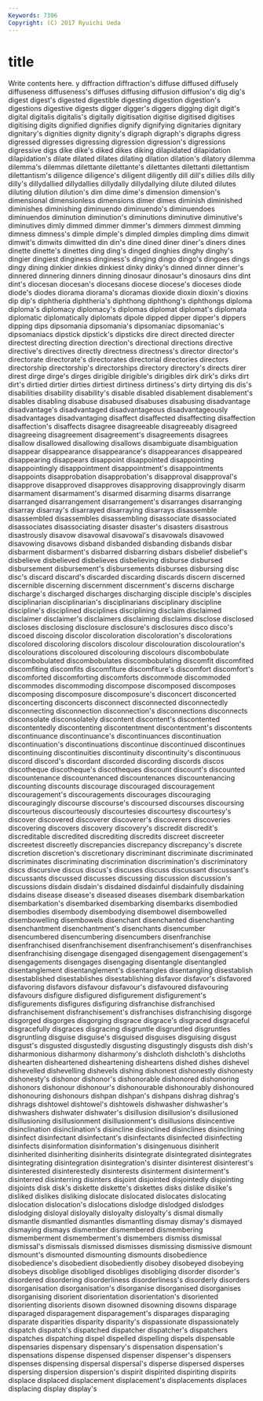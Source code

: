 ```yaml
---
Keywords: 7306 
Copyright: (C) 2017 Ryuichi Ueda
---
```


# title

Write contents here.
y diffraction
diffraction's diffuse diffused diffusely diffuseness diffuseness's diffuses diffusing diffusion diffusion's
dig dig's digest digest's digested digestible digesting digestion digestion's digestions
digestive digests digger digger's diggers digging digit digit's digital digitalis
digitalis's digitally digitisation digitise digitised digitises digitising digits dignified dignifies
dignify dignifying dignitaries dignitary dignitary's dignities dignity dignity's digraph digraph's
digraphs digress digressed digresses digressing digression digression's digressions digressive digs
dike dike's diked dikes diking dilapidated dilapidation dilapidation's dilate dilated
dilates dilating dilation dilation's dilatory dilemma dilemma's dilemmas dilettante dilettante's
dilettantes dilettanti dilettantism dilettantism's diligence diligence's diligent diligently dill dill's
dillies dills dilly dilly's dillydallied dillydallies dillydally dillydallying dilute diluted
dilutes diluting dilution dilution's dim dime dime's dimension dimension's dimensional
dimensionless dimensions dimer dimes diminish diminished diminishes diminishing diminuendo diminuendo's
diminuendoes diminuendos diminution diminution's diminutions diminutive diminutive's diminutives dimly dimmed
dimmer dimmer's dimmers dimmest dimming dimness dimness's dimple dimple's dimpled
dimples dimpling dims dimwit dimwit's dimwits dimwitted din din's dine
dined diner diner's diners dines dinette dinette's dinettes ding ding's
dinged dinghies dinghy dinghy's dingier dingiest dinginess dinginess's dinging dingo
dingo's dingoes dings dingy dining dinkier dinkies dinkiest dinky dinky's
dinned dinner dinner's dinnered dinnering dinners dinning dinosaur dinosaur's dinosaurs
dins dint dint's diocesan diocesan's diocesans diocese diocese's dioceses diode
diode's diodes diorama diorama's dioramas dioxide dioxin dioxin's dioxins dip
dip's diphtheria diphtheria's diphthong diphthong's diphthongs diploma diploma's diplomacy diplomacy's
diplomas diplomat diplomat's diplomata diplomatic diplomatically diplomats dipole dipped dipper
dipper's dippers dipping dips dipsomania dipsomania's dipsomaniac dipsomaniac's dipsomaniacs dipstick
dipstick's dipsticks dire direct directed directer directest directing direction direction's
directional directions directive directive's directives directly directness directness's director director's
directorate directorate's directorates directorial directories directors directorship directorship's directorships directory
directory's directs direr direst dirge dirge's dirges dirigible dirigible's dirigibles
dirk dirk's dirks dirt dirt's dirtied dirtier dirties dirtiest dirtiness
dirtiness's dirty dirtying dis dis's disabilities disability disability's disable disabled
disablement disablement's disables disabling disabuse disabused disabuses disabusing disadvantage disadvantage's
disadvantaged disadvantageous disadvantageously disadvantages disadvantaging disaffect disaffected disaffecting disaffection disaffection's
disaffects disagree disagreeable disagreeably disagreed disagreeing disagreement disagreement's disagreements disagrees
disallow disallowed disallowing disallows disambiguate disambiguation disappear disappearance disappearance's disappearances
disappeared disappearing disappears disappoint disappointed disappointing disappointingly disappointment disappointment's disappointments
disappoints disapprobation disapprobation's disapproval disapproval's disapprove disapproved disapproves disapproving disapprovingly
disarm disarmament disarmament's disarmed disarming disarms disarrange disarranged disarrangement disarrangement's
disarranges disarranging disarray disarray's disarrayed disarraying disarrays disassemble disassembled disassembles
disassembling disassociate disassociated disassociates disassociating disaster disaster's disasters disastrous disastrously
disavow disavowal disavowal's disavowals disavowed disavowing disavows disband disbanded disbanding
disbands disbar disbarment disbarment's disbarred disbarring disbars disbelief disbelief's disbelieve
disbelieved disbelieves disbelieving disburse disbursed disbursement disbursement's disbursements disburses disbursing
disc disc's discard discard's discarded discarding discards discern discerned discernible
discerning discernment discernment's discerns discharge discharge's discharged discharges discharging disciple
disciple's disciples disciplinarian disciplinarian's disciplinarians disciplinary discipline discipline's disciplined disciplines
disciplining disclaim disclaimed disclaimer disclaimer's disclaimers disclaiming disclaims disclose disclosed
discloses disclosing disclosure disclosure's disclosures disco disco's discoed discoing discolor
discoloration discoloration's discolorations discolored discoloring discolors discolour discolouration discolouration's discolourations
discoloured discolouring discolours discombobulate discombobulated discombobulates discombobulating discomfit discomfited discomfiting
discomfits discomfiture discomfiture's discomfort discomfort's discomforted discomforting discomforts discommode discommoded
discommodes discommoding discompose discomposed discomposes discomposing discomposure discomposure's disconcert disconcerted
disconcerting disconcerts disconnect disconnected disconnectedly disconnecting disconnection disconnection's disconnections disconnects
disconsolate disconsolately discontent discontent's discontented discontentedly discontenting discontentment discontentment's discontents
discontinuance discontinuance's discontinuances discontinuation discontinuation's discontinuations discontinue discontinued discontinues discontinuing
discontinuities discontinuity discontinuity's discontinuous discord discord's discordant discorded discording discords
discos discotheque discotheque's discotheques discount discount's discounted discountenance discountenanced discountenances
discountenancing discounting discounts discourage discouraged discouragement discouragement's discouragements discourages discouraging
discouragingly discourse discourse's discoursed discourses discoursing discourteous discourteously discourtesies discourtesy
discourtesy's discover discovered discoverer discoverer's discoverers discoveries discovering discovers discovery
discovery's discredit discredit's discreditable discredited discrediting discredits discreet discreeter discreetest
discreetly discrepancies discrepancy discrepancy's discrete discretion discretion's discretionary discriminant discriminate
discriminated discriminates discriminating discrimination discrimination's discriminatory discs discursive discus discus's
discuses discuss discussant discussant's discussants discussed discusses discussing discussion discussion's
discussions disdain disdain's disdained disdainful disdainfully disdaining disdains disease disease's
diseased diseases disembark disembarkation disembarkation's disembarked disembarking disembarks disembodied disembodies
disembody disembodying disembowel disembowelled disembowelling disembowels disenchant disenchanted disenchanting disenchantment
disenchantment's disenchants disencumber disencumbered disencumbering disencumbers disenfranchise disenfranchised disenfranchisement disenfranchisement's
disenfranchises disenfranchising disengage disengaged disengagement disengagement's disengagements disengages disengaging disentangle
disentangled disentanglement disentanglement's disentangles disentangling disestablish disestablished disestablishes disestablishing disfavor
disfavor's disfavored disfavoring disfavors disfavour disfavour's disfavoured disfavouring disfavours disfigure
disfigured disfigurement disfigurement's disfigurements disfigures disfiguring disfranchise disfranchised disfranchisement disfranchisement's
disfranchises disfranchising disgorge disgorged disgorges disgorging disgrace disgrace's disgraced disgraceful
disgracefully disgraces disgracing disgruntle disgruntled disgruntles disgruntling disguise disguise's disguised
disguises disguising disgust disgust's disgusted disgustedly disgusting disgustingly disgusts dish
dish's disharmonious disharmony disharmony's dishcloth dishcloth's dishcloths dishearten disheartened disheartening
disheartens dished dishes dishevel dishevelled dishevelling dishevels dishing dishonest dishonestly
dishonesty dishonesty's dishonor dishonor's dishonorable dishonored dishonoring dishonors dishonour dishonour's
dishonourable dishonourably dishonoured dishonouring dishonours dishpan dishpan's dishpans dishrag dishrag's
dishrags dishtowel dishtowel's dishtowels dishwasher dishwasher's dishwashers dishwater dishwater's disillusion
disillusion's disillusioned disillusioning disillusionment disillusionment's disillusions disincentive disinclination disinclination's disincline
disinclined disinclines disinclining disinfect disinfectant disinfectant's disinfectants disinfected disinfecting disinfects
disinformation disinformation's disingenuous disinherit disinherited disinheriting disinherits disintegrate disintegrated disintegrates
disintegrating disintegration disintegration's disinter disinterest disinterest's disinterested disinterestedly disinterests disinterment
disinterment's disinterred disinterring disinters disjoint disjointed disjointedly disjointing disjoints disk
disk's diskette diskette's diskettes disks dislike dislike's disliked dislikes disliking
dislocate dislocated dislocates dislocating dislocation dislocation's dislocations dislodge dislodged dislodges
dislodging disloyal disloyally disloyalty disloyalty's dismal dismally dismantle dismantled dismantles
dismantling dismay dismay's dismayed dismaying dismays dismember dismembered dismembering dismemberment
dismemberment's dismembers dismiss dismissal dismissal's dismissals dismissed dismisses dismissing dismissive
dismount dismount's dismounted dismounting dismounts disobedience disobedience's disobedient disobediently disobey
disobeyed disobeying disobeys disoblige disobliged disobliges disobliging disorder disorder's disordered
disordering disorderliness disorderliness's disorderly disorders disorganisation disorganisation's disorganise disorganised disorganises
disorganising disorient disorientation disorientation's disoriented disorienting disorients disown disowned disowning
disowns disparage disparaged disparagement disparagement's disparages disparaging disparate disparities disparity
disparity's dispassionate dispassionately dispatch dispatch's dispatched dispatcher dispatcher's dispatchers dispatches
dispatching dispel dispelled dispelling dispels dispensable dispensaries dispensary dispensary's dispensation
dispensation's dispensations dispense dispensed dispenser dispenser's dispensers dispenses dispensing dispersal
dispersal's disperse dispersed disperses dispersing dispersion dispersion's dispirit dispirited dispiriting
dispirits displace displaced displacement displacement's displacements displaces displacing display display's
